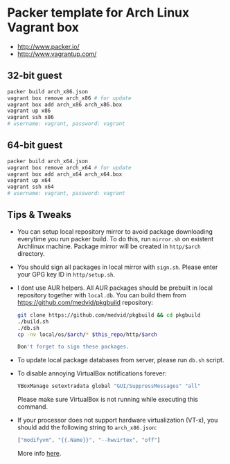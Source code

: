 # Packer template for Arch Linux Vagrant box

- http://www.packer.io/
- http://www.vagrantup.com/

## 32-bit guest

```sh
packer build arch_x86.json
vagrant box remove arch_x86 # for update
vagrant box add arch_x86 arch_x86.box
vagrant up x86
vagrant ssh x86
# username: vagrant, password: vagrant
```

## 64-bit guest

```sh
packer build arch_x64.json
vagrant box remove arch_x64 # for update
vagrant box add arch_x64 arch_x64.box
vagrant up x64
vagrant ssh x64
# username: vagrant, password: vagrant
```

## Tips & Tweaks

* You can setup local repository mirror to avoid package downloading
  everytime you run packer build. To do this, run `mirror.sh`
  on existent Archlinux machine. Package mirror will be created
  in `http/$arch` directory.

* You should sign all packages in local mirror with `sign.sh`.
  Please enter your GPG key ID in `http/setup.sh`.

* I dont use AUR helpers. All AUR packages should be prebuilt in local
  repository together with `local.db`. You can build them from
  https://github.com/medvid/pkgbuild repository:

    ```sh
    git clone https://github.com/medvid/pkgbuild && cd pkgbuild
    ./build.sh
    ./db.sh
    cp -nv local/os/$arch/* $this_repo/http/$arch

  Don't forget to sign these packages.

* To update local package databases from server, please run
  `db.sh` script.

* To disable annoying VirtualBox notifications forever:

    ```sh
    VBoxManage setextradata global "GUI/SuppressMessages" "all"
    ```

  Please make sure VirtualBox is not running while executing this command.

* If your processor does not support hardware virtualization (VT-x),
  you should add the following string to `arch_x86.json`:

    ```js
    ["modifyvm", "{{.Name}}", "--hwvirtex", "off"]
    ```

  More info [here](http://piotr.banaszkiewicz.org/blog/2012/06/10/vagrant-lack-of-hvirt/).
